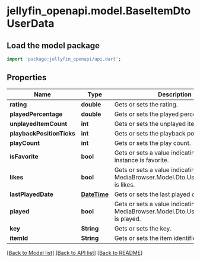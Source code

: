 # jellyfin_openapi.model.BaseItemDtoUserData

## Load the model package
```dart
import 'package:jellyfin_openapi/api.dart';
```

## Properties
Name | Type | Description | Notes
------------ | ------------- | ------------- | -------------
**rating** | **double** | Gets or sets the rating. | [optional] 
**playedPercentage** | **double** | Gets or sets the played percentage. | [optional] 
**unplayedItemCount** | **int** | Gets or sets the unplayed item count. | [optional] 
**playbackPositionTicks** | **int** | Gets or sets the playback position ticks. | [optional] 
**playCount** | **int** | Gets or sets the play count. | [optional] 
**isFavorite** | **bool** | Gets or sets a value indicating whether this instance is favorite. | [optional] 
**likes** | **bool** | Gets or sets a value indicating whether this MediaBrowser.Model.Dto.UserItemDataDto is likes. | [optional] 
**lastPlayedDate** | [**DateTime**](DateTime.md) | Gets or sets the last played date. | [optional] 
**played** | **bool** | Gets or sets a value indicating whether this MediaBrowser.Model.Dto.UserItemDataDto is played. | [optional] 
**key** | **String** | Gets or sets the key. | [optional] 
**itemId** | **String** | Gets or sets the item identifier. | [optional] 

[[Back to Model list]](../README.md#documentation-for-models) [[Back to API list]](../README.md#documentation-for-api-endpoints) [[Back to README]](../README.md)



